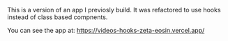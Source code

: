This is a version of an app I previosly build. It was refactored to use hooks instead of class based compnents.

You can see the app at:
https://videos-hooks-zeta-eosin.vercel.app/
